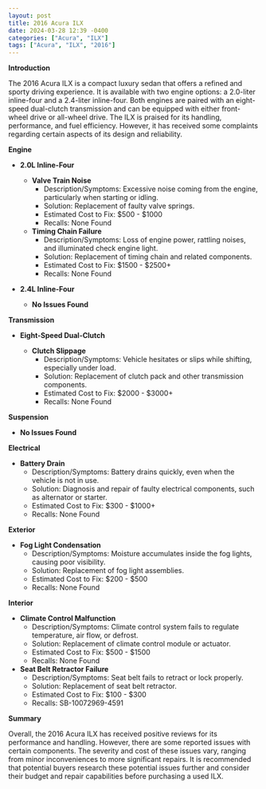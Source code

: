 ```yaml
---
layout: post
title: 2016 Acura ILX
date: 2024-03-28 12:39 -0400
categories: ["Acura", "ILX"]
tags: ["Acura", "ILX", "2016"]
---
```

**Introduction**

The 2016 Acura ILX is a compact luxury sedan that offers a refined and sporty driving experience. It is available with two engine options: a 2.0-liter inline-four and a 2.4-liter inline-four. Both engines are paired with an eight-speed dual-clutch transmission and can be equipped with either front-wheel drive or all-wheel drive. The ILX is praised for its handling, performance, and fuel efficiency. However, it has received some complaints regarding certain aspects of its design and reliability.

**Engine**

* **2.0L Inline-Four**

    * **Valve Train Noise**
        * Description/Symptoms: Excessive noise coming from the engine, particularly when starting or idling.
        * Solution: Replacement of faulty valve springs.
        * Estimated Cost to Fix: $500 - $1000
        * Recalls: None Found
    * **Timing Chain Failure**
        * Description/Symptoms: Loss of engine power, rattling noises, and illuminated check engine light.
        * Solution: Replacement of timing chain and related components.
        * Estimated Cost to Fix: $1500 - $2500+
        * Recalls: None Found

* **2.4L Inline-Four**

    * **No Issues Found**

**Transmission**

* **Eight-Speed Dual-Clutch**

    * **Clutch Slippage**
        * Description/Symptoms: Vehicle hesitates or slips while shifting, especially under load.
        * Solution: Replacement of clutch pack and other transmission components.
        * Estimated Cost to Fix: $2000 - $3000+
        * Recalls: None Found

**Suspension**

* **No Issues Found**

**Electrical**

* **Battery Drain**
    * Description/Symptoms: Battery drains quickly, even when the vehicle is not in use.
    * Solution: Diagnosis and repair of faulty electrical components, such as alternator or starter.
    * Estimated Cost to Fix: $300 - $1000+
    * Recalls: None Found

**Exterior**

* **Fog Light Condensation**
    * Description/Symptoms: Moisture accumulates inside the fog lights, causing poor visibility.
    * Solution: Replacement of fog light assemblies.
    * Estimated Cost to Fix: $200 - $500
    * Recalls: None Found

**Interior**

* **Climate Control Malfunction**
    * Description/Symptoms: Climate control system fails to regulate temperature, air flow, or defrost.
    * Solution: Replacement of climate control module or actuator.
    * Estimated Cost to Fix: $500 - $1500
    * Recalls: None Found
* **Seat Belt Retractor Failure**
    * Description/Symptoms: Seat belt fails to retract or lock properly.
    * Solution: Replacement of seat belt retractor.
    * Estimated Cost to Fix: $100 - $300
    * Recalls: SB-10072969-4591

**Summary**

Overall, the 2016 Acura ILX has received positive reviews for its performance and handling. However, there are some reported issues with certain components. The severity and cost of these issues vary, ranging from minor inconveniences to more significant repairs. It is recommended that potential buyers research these potential issues further and consider their budget and repair capabilities before purchasing a used ILX.
